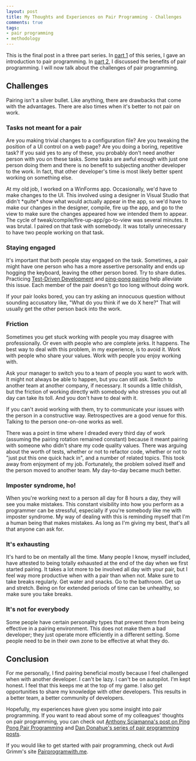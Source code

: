 ```yaml
---
layout: post
title: My Thoughts and Experiences on Pair Programming - Challenges 
comments: true
tags:
- pair programming
- methodology
---
```


This is the final post in a three part series. In [part 1](../10/My-Thoughts-And-Experiences-On-Pair-Programming-Intro.html) of this series, I gave an introduction to pair programming. In [part 2](../11/My-Thoughts-And-Experiences-On-Pair-Programming-Benefits.html), I discussed the benefits of pair programming. I will now talk about the challenges of pair programming.

## Challenges

Pairing isn't a silver bullet. Like anything, there are drawbacks that come with the advantages. There are also times when it's better to not pair on work.

### Tasks not meant for a pair

Are you making trivial changes to a configuration file? Are you tweaking the position of a UI control on a web page?  Are you doing a boring, repetitive task? If you said yes to any of these, you probably don't need another person with you on these tasks. Some tasks are awful enough with just one person doing them and there is no benefit to subjecting another developer to the work. In fact, that other developer's time is most likely better spent working on something else.

At my old job, I worked on a WinForms app. Occasionally, we'd have to make changes to the UI. This involved using a designer in Visual Studio that didn't \*quite\* show what would actually appear in the app, so we'd have to make our changes in the designer, compile, fire up the app, and go to the view to make sure the changes appeared how we intended them to appear. The cycle of tweak/compile/fire-up-app/go-to-view was several minutes. It was brutal. I paired on that task with somebody. It was totally unnecessary to have two people working on that task.

### Staying engaged

It's important that both people stay engaged on the task. Sometimes, a pair might have one person who has a more assertive personality and ends up hogging the keyboard, leaving the other person bored. Try to share duties. Practicing [Test-Driven Development](https://en.wikipedia.org/wiki/Test-driven_development) and [ping-pong pairing](http://c2.com/cgi/wiki?PairProgrammingPingPongPattern) help alleviate this issue. Each member of the pair doesn't go too long without doing work.

If your pair looks bored, you can try asking an innocuous question without sounding accusatory like, "What do you think if we do X here?" That will usually get the other person back into the work.

### Friction

Sometimes you get stuck working with people you may disagree with professionally. Or even with people who are complete jerks. It happens. The best way to deal with this problem, in my experience, is to avoid it. Work with people who share your values. Work with people you enjoy working with.

Ask your manager to switch you to a team of people you want to work with. It might not always be able to happen, but you can still ask. Switch to another team at another company, if necessary. It sounds a little childish, but the friction of working directly with somebody who stresses you out all day can take its toll. And you don't have to deal with it.

If you can't avoid working with them, try to communicate your issues with the person in a constructive way. Retrospectives are a good venue for this. Talking to the person one-on-one works as well.

There was a point in time where I dreaded every third day of work (assuming the pairing rotation remained constant) because it meant pairing with someone who didn't share my code quality values. There was arguing about the worth of tests, whether or not to refactor code, whether or not to "just put this one quick hack in", and a number of related topics. This took away from enjoyment of my job. Fortunately, the problem solved itself and the person moved to another team. My day-to-day became much better.

### Imposter syndrome, ho!

When you're working next to a person all day for 8 hours a day, they will see you make mistakes. This constant visibility into how you perform as a programmer can be stressful, especially if you're somebody like me with imposter syndrome. My way of dealing with this is reminding myself that I'm a human being that makes mistakes. As long as I'm giving my best, that's all that anyone can ask for.

### It's exhausting

It's hard to be on mentally all the time. Many people I know, myself included, have attested to being totally exhausted at the end of the day when we first started pairing. It takes a lot more to be involved all day with your pair, but I feel way more productive when with a pair than when not. Make sure to take breaks regularly. Get water and snacks. Go to the bathroom. Get up and stretch. Being on for extended periods of time can be unhealthy, so make sure you take breaks.

### It's not for everybody

Some people have certain personality types that prevent them from being effective in a pairing environment. This does not make them a bad developer; they just operate more efficiently in a different setting. Some people need to be in their own zone to be effective at what they do.

## Conclusion

For me personally, I find pairing beneficial mostly because I feel challenged when with another developer. I can't be lazy. I can't be on autopilot. I'm kept honest. I feel that this keeps me at the top of my game. I also get opportunities to share my knowledge with other developers. This results in a better team, a better community of developers.

Hopefully, my experiences have given you some insight into pair programming. If you want to read about some of my colleagues' thoughts on pair programming, you can check out [Anthony Sciamanna's post on Ping Pong Pair Programming](http://anthonysciamanna.com/2015/04/18/ping-pong-pair-programming.html) and [Dan Donahue's series of pair programming posts](http://dandonahue.net/2013/11/20/my-thoughts-on-pair-programming-intro.html).

If you would like to get started with pair programming, check out Avdi Grimm's site [Pairprogramwith.me](http://www.pairprogramwith.me/).
